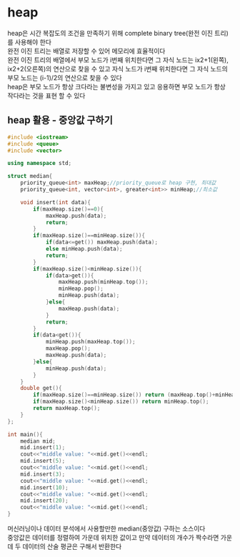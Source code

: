 # heap

heap은 시간 복잡도의 조건을 만족하기 위해 complete binary tree(완전 이진 트리)를 사용해야 한다   
완전 이진 트리는 배열로 저장할 수 있어 메모리에 효율적이다   
완전 이진 트리의 배열에서 부모 노드가 i번째 위치한다면 그 자식 노드는 ix2+1(왼쪽), ix2+2(오른쪽)의 연산으로 찾을 수 있고 자식 노드가 i번째 위치한다면 그 자식 노드의 부모 노드는 (i-1)/2의 연산으로 찾을 수 있다   
heap은 부모 노드가 항상 크다라는 불변성을 가지고 있고 응용하면 부모 노드가 항상 작다라는 것을 표현 할 수 있다   

## heap 활용 - 중앙값 구하기
```c++
#include <iostream>
#include <queue>
#include <vector>

using namespace std;

struct median{
    priority_queue<int> maxHeap;//priority_queue로 heap 구현, 최대값
    priority_queue<int, vector<int>, greater<int>> minHeap;//최소값

    void insert(int data){
        if(maxHeap.size()==0){
            maxHeap.push(data);
            return;
        }
        if(maxHeap.size()==minHeap.size()){
            if(data<=get()) maxHeap.push(data);
            else minHeap.push(data);
            return;
        }
        if(maxHeap.size()<minHeap.size()){
            if(data>get()){
                maxHeap.push(minHeap.top());
                minHeap.pop();
                minHeap.push(data);
            }else{
                maxHeap.push(data);
            }
            return;
        }
        if(data<get()){
            minHeap.push(maxHeap.top());
            maxHeap.pop();
            maxHeap.push(data);
        }else{
            minHeap.push(data);
        }
    }
    double get(){
        if(maxHeap.size()==minHeap.size()) return (maxHeap.top()+minHeap.top())/2.0;
        if(maxHeap.size()<minHeap.size()) return minHeap.top();
        return maxHeap.top();
    }
};

int main(){
    median mid;
    mid.insert(1);
    cout<<"middle value: "<<mid.get()<<endl;
    mid.insert(5);
    cout<<"middle value: "<<mid.get()<<endl;
    mid.insert(3);
    cout<<"middle value: "<<mid.get()<<endl;
    mid.insert(10);
    cout<<"middle value: "<<mid.get()<<endl;
    mid.insert(20);
    cout<<"middle value: "<<mid.get()<<endl;
}
```
머신러닝이나 데이터 분석에서 사용할만한 median(중앙값) 구하는 소스이다   
중앙값은 데이터를 정렬하여 가운데 위치한 값이고 만약 데이터의 개수가 짝수라면 가운데 두 데이터의 산술 평균은 구해서 반환한다   
